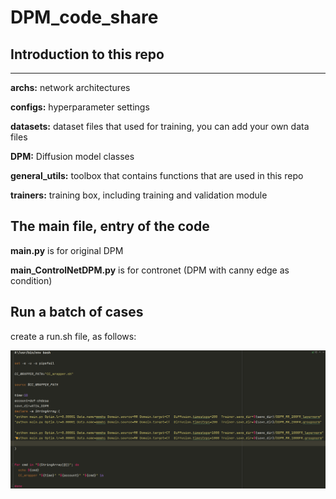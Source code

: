 # DPM_code_share

## Introduction to this repo
****************************************************************
**archs:** network architectures

**configs:** hyperparameter settings

**datasets:** dataset files that used for training, you can add your own data files

**DPM:** Diffusion model classes

**general_utils:** toolbox that contains functions that are used in this repo

**trainers:** training box, including training and validation module

## The main file, entry of the code
**main.py** is for original DPM

**main_ControlNetDPM.py** is for contronet (DPM with canny edge as condition)

## Run a batch of cases
create a run.sh file, as follows:

![img.png](img.png)










